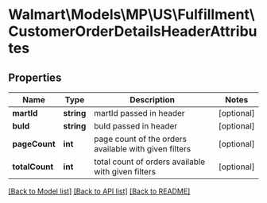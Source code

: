 # Walmart\Models\MP\US\Fulfillment\CustomerOrderDetailsHeaderAttributes

## Properties

Name | Type | Description | Notes
------------ | ------------- | ------------- | -------------
**martId** | **string** | martId passed in header | [optional]
**buId** | **string** | buId passed in header | [optional]
**pageCount** | **int** | page count of the orders available with given filters | [optional]
**totalCount** | **int** | total count of orders available with given filters | [optional]


[[Back to Model list]](./) [[Back to API list]](../../../../../README.md#supported-apis) [[Back to README]](../../../../../README.md)
